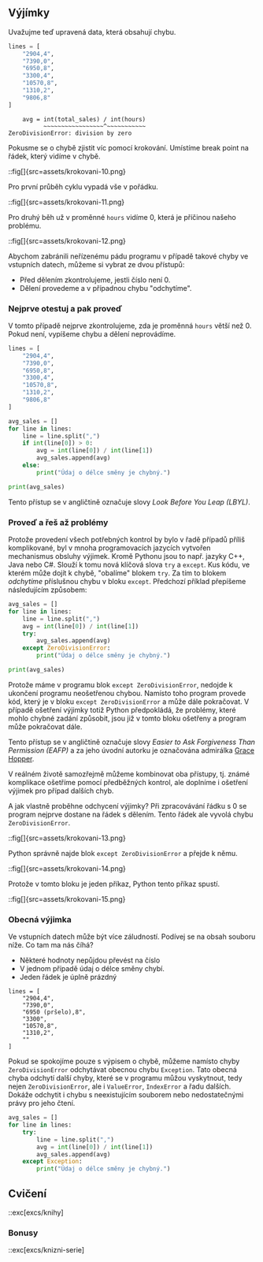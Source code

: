## Výjímky

Uvažujme teď upravená data, která obsahují chybu.

```py
lines = [
    "2904,4",
    "7390,0",
    "6950,8",
    "3300,4",
    "10570,8",
    "1310,2",
    "9806,8"
]
```

```shell
    avg = int(total_sales) / int(hours)
          ~~~~~~~~~~~~~~~~~^~~~~~~~~~~~
ZeroDivisionError: division by zero
```

Pokusme se o chybě zjistit víc pomocí krokování. Umístíme break point na řádek, který vidíme v chybě.

::fig[]{src=assets/krokovani-10.png}

Pro první průběh cyklu vypadá vše v pořádku.

::fig[]{src=assets/krokovani-11.png}

Pro druhý běh už v proměnné `hours` vidíme 0, která je příčinou našeho problému.

::fig[]{src=assets/krokovani-12.png}

Abychom zabránili neřízenému pádu programu v případě takové chyby ve vstupních datech, můžeme si vybrat ze dvou přístupů:

- Před dělením zkontrolujeme, jestli číslo není 0.
- Dělení provedeme a v případnou chybu "odchytíme".

### Nejprve otestuj a pak proveď

V tomto případě nejprve zkontrolujeme, zda je proměnná `hours` větší než 0. Pokud není, vypíšeme chybu a dělení neprovádíme.

```py
lines = [
    "2904,4",
    "7390,0",
    "6950,8",
    "3300,4",
    "10570,8",
    "1310,2",
    "9806,8"
]

avg_sales = []
for line in lines:
    line = line.split(",")
    if int(line[0]) > 0:
        avg = int(line[0]) / int(line[1])
        avg_sales.append(avg)
    else:
        print("Údaj o délce směny je chybný.")

print(avg_sales)
```

Tento přístup se v angličtině označuje slovy *Look Before You Leap (LBYL)*.


### Proveď a řeš až problémy

Protože provedení všech potřebných kontrol by bylo v řadě případů příliš komplikované, byl v mnoha programovacích jazycích vytvořen mechanismus obsluhy výjimek. Kromě Pythonu jsou to např. jazyky C++, Java nebo C#. Slouží  k tomu nová klíčová slova `try` a `except`. Kus kódu, ve kterém může dojít k chybě, "obalíme" blokem `try`. Za tím to blokem _odchytíme_ příslušnou chybu v bloku `except`. Předchozí příklad přepíšeme následujícím způsobem:

```python
avg_sales = []
for line in lines:
    line = line.split(",")
    avg = int(line[0]) / int(line[1])
    try:
        avg_sales.append(avg)
    except ZeroDivisionError:
        print("Údaj o délce směny je chybný.")

print(avg_sales)
```

Protože máme v programu blok `except ZeroDivisionError`, nedojde k ukončení programu neošetřenou chybou. Namísto toho program provede kód, který je v bloku `except ZeroDivisionError` a může dále pokračovat. V případě ošetření výjimky totiž Python předpokládá, že problémy, které mohlo chybné zadání způsobit, jsou již v tomto bloku ošetřeny a program může pokračovat dále.

Tento přístup se v angličtině označuje slovy *Easier to Ask Forgiveness Than Permission (EAFP)* a za jeho úvodní autorku je označována admirálka [Grace Hopper](https://en.wikipedia.org/wiki/Grace_Hopper).

V reálném životě samozřejmě můžeme kombinovat oba přístupy, tj. známé komplikace ošetříme pomocí předběžných kontrol, ale doplníme i ošetření výjimek pro případ dalších chyb.

A jak vlastně proběhne odchycení výjimky? Při zpracovávání řádku s 0 se program nejprve dostane na řádek s dělením. Tento řádek ale vyvolá chybu `ZeroDivisionError`.

::fig[]{src=assets/krokovani-13.png}

Python správně najde blok `except ZeroDivisionError` a přejde k němu.

::fig[]{src=assets/krokovani-14.png}

Protože v tomto bloku je jeden příkaz, Python tento příkaz spustí.

::fig[]{src=assets/krokovani-15.png}


### Obecná výjimka

Ve vstupních datech může být více záludností. Podívej se na obsah souboru níže. Co tam ma nás číhá?

- Některé hodnoty nepůjdou převést na číslo
- V jednom případě údaj o délce směny chybí.
- Jeden řádek je úplně prázdný

```
lines = [
    "2904,4",
    "7390,0",
    "6950 (pršelo),8",
    "3300",
    "10570,8",
    "1310,2",
    ""
]
```

Pokud se spokojíme pouze s výpisem o chybě, můžeme namísto chyby `ZeroDivisionError` odchytávat obecnou chybu `Exception`. Tato obecná chyba odchytí další chyby, které se v programu můžou vyskytnout, tedy nejen `ZeroDivisionError`, ale i `ValueError`, `IndexError` a řadu dalších. Dokáže odchytit i chybu s neexistujícím souborem nebo nedostatečnými právy pro jeho čtení.

```py
avg_sales = []
for line in lines:
    try:
        line = line.split(",")
        avg = int(line[0]) / int(line[1])
        avg_sales.append(avg)
    except Exception:
        print("Údaj o délce směny je chybný.")
```


## Cvičení

::exc[excs/knihy]

### Bonusy

::exc[excs/knizni-serie]
